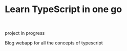 <h1>Learn TypeScript in one go</h1>
<br/>
<p>project in progress</p>
<p>Blog webapp for all the concepts of typescript</p>
